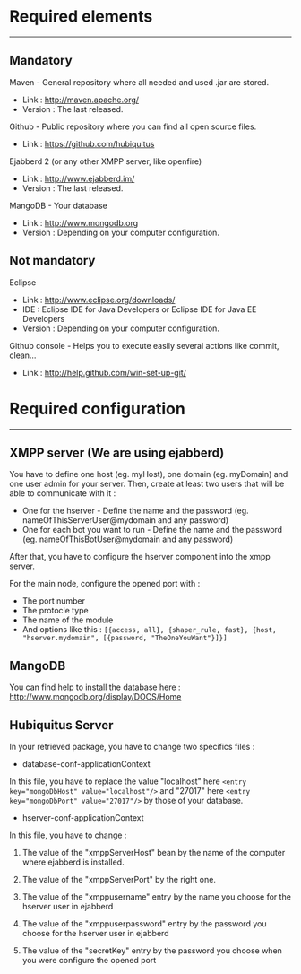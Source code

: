 # Required elements
----------------------

Mandatory
---------

Maven - General repository where all needed and used .jar are stored.

* Link : http://maven.apache.org/
* Version : The last released.

Github - Public repository where you can find all open source files.

* Link : https://github.com/hubiquitus

Ejabberd 2 (or any other XMPP server, like openfire)

* Link : http://www.ejabberd.im/
* Version : The last released.

MangoDB - Your database

* Link : http://www.mongodb.org
* Version : Depending on your computer configuration.

Not mandatory
-------------

Eclipse

* Link : http://www.eclipse.org/downloads/
* IDE : Eclipse IDE for Java Developers or Eclipse IDE for Java EE Developers
* Version : Depending on your computer configuration.

Github console - Helps you to execute easily several actions like commit, clean…

* Link : http://help.github.com/win-set-up-git/



# Required configuration
--------------------------

XMPP server (We are using ejabberd)
-----------------------------------
You have to define one host (eg. myHost), one domain (eg. myDomain) and one user admin for your server.
Then, create at least two users that will be able to communicate with it :

* One for the hserver - Define the name and the password (eg. nameOfThisServerUser@mydomain and any password)
* One for each bot you want to run - Define the name and the password (eg. nameOfThisBotUser@mydomain and any password)

After that, you have to configure the hserver component into the xmpp server.

For the main node, configure the opened port with :

* The port number
* The protocle type
* The name of the module
* And options like this : 
`[{access, all}, {shaper_rule, fast},
 {host,
  "hserver.mydomain",
  [{password,
    "TheOneYouWant"}]}]`

MangoDB
-------
You can find help to install the database here : http://www.mongodb.org/display/DOCS/Home


Hubiquitus Server
-----------------
In your retrieved package, you have to change two specifics files :

* database-conf-applicationContext

In this file, you have to replace the value "localhost" here `<entry key="mongoDbHost" value="localhost"/>` 
and "27017" here `<entry key="mongoDbPort" value="27017"/>` by those of your database.

* hserver-conf-applicationContext

In this file, you have to change :

1. The value of the "xmppServerHost" bean by the name of the computer where ejabberd is installed.

2. The value of the "xmppServerPort" by the right one.

3. The value of the "xmppusername" entry by the name you choose for the hserver user in ejabberd

4. The value of the "xmppuserpassword" entry by the password you choose for the hserver user in ejabberd

5. The value of the "secretKey" entry by the password you choose when you were configure the opened port
